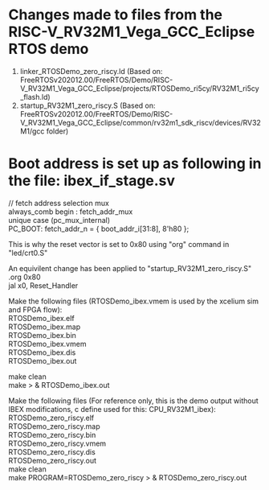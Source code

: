   
# Changes made to files from the RISC-V_RV32M1_Vega_GCC_Eclipse RTOS demo   
  1. linker_RTOSDemo_zero_riscy.ld  (Based on: FreeRTOSv202012.00/FreeRTOS/Demo/RISC-V_RV32M1_Vega_GCC_Eclipse/projects/RTOSDemo_ri5cy/RV32M1_ri5cy_flash.ld)  
  2. startup_RV32M1_zero_riscy.S   (Based on: FreeRTOSv202012.00/FreeRTOS/Demo/RISC-V_RV32M1_Vega_GCC_Eclipse/common/rv32m1_sdk_riscv/devices/RV32M1/gcc folder)    
  
# Boot address is set up as following in the file: ibex_if_stage.sv  
  
 // fetch address selection mux  
  always_comb begin : fetch_addr_mux  
    unique case (pc_mux_internal)  
      PC_BOOT: fetch_addr_n = { boot_addr_i[31:8], 8'h80 };  

This is why the reset vector is set to 0x80 using "org" command in "led/crt0.S"   
  
An equivilent change has been applied to "startup_RV32M1_zero_riscy.S"   
    .org 0x80  
    jal x0, Reset_Handler  
 
Make the following files (RTOSDemo_ibex.vmem is used by the xcelium sim and FPGA flow):   
  RTOSDemo_ibex.elf  
  RTOSDemo_ibex.map  
  RTOSDemo_ibex.bin  
  RTOSDemo_ibex.vmem  
  RTOSDemo_ibex.dis  
  RTOSDemo_ibex.out  
  
make clean  
make > & RTOSDemo_ibex.out  
  
Make the following files (For reference only, this is the demo output without IBEX modifications, c define used for this: CPU_RV32M1_ibex):   
  RTOSDemo_zero_riscy.elf  
  RTOSDemo_zero_riscy.map  
  RTOSDemo_zero_riscy.bin  
  RTOSDemo_zero_riscy.vmem  
  RTOSDemo_zero_riscy.dis  
  RTOSDemo_zero_riscy.out  
make clean  
make PROGRAM=RTOSDemo_zero_riscy > & RTOSDemo_zero_riscy.out  
   
